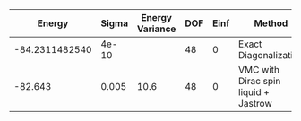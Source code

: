 | Energy         | Sigma | Energy Variance | DOF | Einf | Method                               | Reference |
|----------------|-------|-----------------|-----|------|--------------------------------------|-----------|
| -84.2311482540 | 4e-10 |                 | 48  | 0    | Exact Diagonalization                | [paper](https://journals.aps.org/pre/abstract/10.1103/PhysRevE.98.033309) |
| -82.643        | 0.005 | 10.6            | 48  | 0    | VMC with Dirac spin liquid + Jastrow | [code](https://github.com/varbench/methods/blob/main/scripts/Heisenberg/kagome-4x4_48_P/vmc_gutzwiller.sh) |
